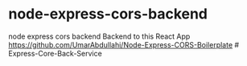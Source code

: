 # node-express-cors-backend
node express cors backend
Backend to this React App https://github.com/UmarAbdullahi/Node-Express-CORS-Boilerplate
#   E x p r e s s - C o r e - B a c k - S e r v i c e  
 